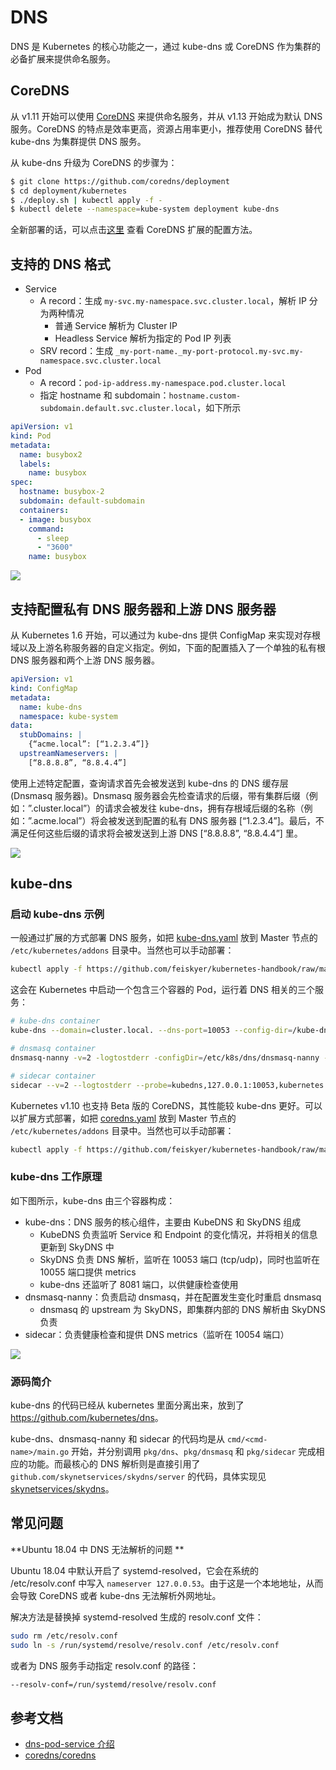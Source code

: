 # DNS

DNS 是 Kubernetes 的核心功能之一，通过 kube-dns 或 CoreDNS 作为集群的必备扩展来提供命名服务。

## CoreDNS

从 v1.11 开始可以使用 [CoreDNS](https://coredns.io/) 来提供命名服务，并从 v1.13 开始成为默认 DNS 服务。CoreDNS 的特点是效率更高，资源占用率更小，推荐使用 CoreDNS 替代 kube-dns 为集群提供 DNS 服务。

从 kube-dns 升级为 CoreDNS 的步骤为：

```sh
$ git clone https://github.com/coredns/deployment
$ cd deployment/kubernetes
$ ./deploy.sh | kubectl apply -f -
$ kubectl delete --namespace=kube-system deployment kube-dns
```

全新部署的话，可以点击[这里](https://github.com/kubernetes/kubernetes/tree/master/cluster/addons/dns) 查看 CoreDNS 扩展的配置方法。

## 支持的 DNS 格式

- Service
  - A record：生成 `my-svc.my-namespace.svc.cluster.local`，解析 IP 分为两种情况
    - 普通 Service 解析为 Cluster IP
    - Headless Service 解析为指定的 Pod IP 列表
  - SRV record：生成 `_my-port-name._my-port-protocol.my-svc.my-namespace.svc.cluster.local`
- Pod
  - A record：`pod-ip-address.my-namespace.pod.cluster.local`
  - 指定 hostname 和 subdomain：`hostname.custom-subdomain.default.svc.cluster.local`，如下所示

```yaml
apiVersion: v1
kind: Pod
metadata:
  name: busybox2
  labels:
    name: busybox
spec:
  hostname: busybox-2
  subdomain: default-subdomain
  containers:
  - image: busybox
    command:
      - sleep
      - "3600"
    name: busybox
```

![](images/dns-demo.png)

## 支持配置私有 DNS 服务器和上游 DNS 服务器

从 Kubernetes 1.6 开始，可以通过为 kube-dns 提供 ConfigMap 来实现对存根域以及上游名称服务器的自定义指定。例如，下面的配置插入了一个单独的私有根 DNS 服务器和两个上游 DNS 服务器。

```yaml
apiVersion: v1
kind: ConfigMap
metadata:
  name: kube-dns
  namespace: kube-system
data:
  stubDomains: |
    {“acme.local”: [“1.2.3.4”]}
  upstreamNameservers: |
    [“8.8.8.8”, “8.8.4.4”]
```
使用上述特定配置，查询请求首先会被发送到 kube-dns 的 DNS 缓存层 (Dnsmasq 服务器)。Dnsmasq 服务器会先检查请求的后缀，带有集群后缀（例如：”.cluster.local”）的请求会被发往 kube-dns，拥有存根域后缀的名称（例如：”.acme.local”）将会被发送到配置的私有 DNS 服务器 [“1.2.3.4”]。最后，不满足任何这些后缀的请求将会被发送到上游 DNS [“8.8.8.8”, “8.8.4.4”] 里。

![](images/kube-dns-upstream.png)

## kube-dns

### 启动 kube-dns 示例

一般通过扩展的方式部署 DNS 服务，如把 [kube-dns.yaml](https://github.com/feiskyer/kubernetes-handbook/raw/master/manifests/kubedns/kube-dns.yaml) 放到 Master 节点的 `/etc/kubernetes/addons` 目录中。当然也可以手动部署：

```sh
kubectl apply -f https://github.com/feiskyer/kubernetes-handbook/raw/master/manifests/kubedns/kube-dns.yaml
```

这会在 Kubernetes 中启动一个包含三个容器的 Pod，运行着 DNS 相关的三个服务：

```sh
# kube-dns container
kube-dns --domain=cluster.local. --dns-port=10053 --config-dir=/kube-dns-config --v=2

# dnsmasq container
dnsmasq-nanny -v=2 -logtostderr -configDir=/etc/k8s/dns/dnsmasq-nanny -restartDnsmasq=true -- -k --cache-size=1000 --log-facility=- --server=127.0.0.1#10053

# sidecar container
sidecar --v=2 --logtostderr --probe=kubedns,127.0.0.1:10053,kubernetes.default.svc.cluster.local.,5,A --probe=dnsmasq,127.0.0.1:53,kubernetes.default.svc.cluster.local.,5,A
```

Kubernetes v1.10 也支持 Beta 版的 CoreDNS，其性能较 kube-dns 更好。可以以扩展方式部署，如把 [coredns.yaml](https://github.com/feiskyer/kubernetes-handbook/blob/master/manifests/kubedns/coredns.yaml) 放到 Master 节点的 `/etc/kubernetes/addons` 目录中。当然也可以手动部署：

```sh
kubectl apply -f https://github.com/feiskyer/kubernetes-handbook/raw/master/manifests/kubedns/coredns.yaml
```

### kube-dns 工作原理

如下图所示，kube-dns 由三个容器构成：

- kube-dns：DNS 服务的核心组件，主要由 KubeDNS 和 SkyDNS 组成
  - KubeDNS 负责监听 Service 和 Endpoint 的变化情况，并将相关的信息更新到 SkyDNS 中
  - SkyDNS 负责 DNS 解析，监听在 10053 端口 (tcp/udp)，同时也监听在 10055 端口提供 metrics
  - kube-dns 还监听了 8081 端口，以供健康检查使用
- dnsmasq-nanny：负责启动 dnsmasq，并在配置发生变化时重启 dnsmasq
  - dnsmasq 的 upstream 为 SkyDNS，即集群内部的 DNS 解析由 SkyDNS 负责
- sidecar：负责健康检查和提供 DNS metrics（监听在 10054 端口）

![](images/kube-dns.png)

### 源码简介

kube-dns 的代码已经从 kubernetes 里面分离出来，放到了 <https://github.com/kubernetes/dns>。

kube-dns、dnsmasq-nanny 和 sidecar 的代码均是从 `cmd/<cmd-name>/main.go` 开始，并分别调用 `pkg/dns`、`pkg/dnsmasq` 和 `pkg/sidecar` 完成相应的功能。而最核心的 DNS 解析则是直接引用了 `github.com/skynetservices/skydns/server` 的代码，具体实现见 [skynetservices/skydns](https://github.com/skynetservices/skydns/tree/master/server)。



## 常见问题

**Ubuntu 18.04 中 DNS 无法解析的问题 **

Ubuntu 18.04 中默认开启了 systemd-resolved，它会在系统的 /etc/resolv.conf 中写入 `nameserver 127.0.0.53`。由于这是一个本地地址，从而会导致 CoreDNS 或者 kube-dns 无法解析外网地址。

解决方法是替换掉 systemd-resolved 生成的 resolv.conf 文件：

```sh
sudo rm /etc/resolv.conf
sudo ln -s /run/systemd/resolve/resolv.conf /etc/resolv.conf
```

或者为 DNS 服务手动指定 resolv.conf 的路径：

```sh
--resolv-conf=/run/systemd/resolve/resolv.conf
```

## 参考文档

- [dns-pod-service 介绍](https://kubernetes.io/docs/concepts/services-networking/dns-pod-service/)
- [coredns/coredns](https://github.com/coredns/coredns)
